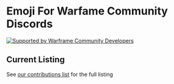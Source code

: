 # Emoji For Warfame Community Discords

[![Supported by Warframe Community Developers](https://warframestat.us/wfcd.png)](https://github.com/WFCD "Supported by Warframe Community Developers")

## Current Listing

See [our contributions list](CONTRIBUTING.md) for the full listing
